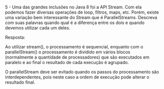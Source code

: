 5 - Uma das grandes inclusões no Java 8 foi a API Stream. Com ela podemos fazer diversas operações de loop, filtros, maps, etc. Porém, existe uma variação bem interessante do Stream que é ParallelStreams. Descreva com suas palavras quando qual é a diferença entre os dois e quando devemos utilizar cada um deles. 

Resposta:

Ao utilizar stream(), o processamento é sequencial, enquanto com o parallelStream() o processamento é dividido em vários blocos (normalmente a quantidade de processadores) que são executados em paralelo e ao final o resultado de cada execução é agrupado.

O parallelStream deve ser evitado quando os passos do processamento são interdependentes, pois neste caso a ordem de execução pode alterar o resultado final.